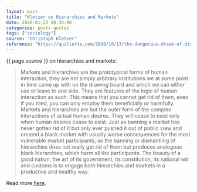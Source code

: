```yaml
---
layout: post
title: "Kletzer on Hierarchies and Markets"
date: 2020-01-22 20:36:00
categories: posts quotes
tags: ["sociology"]
source: "Christoph Kletzer"
reference: "https://quillette.com/2019/10/13/the-dangerous-dream-of-dismantling-human-hierarchies/"
---
```


{{ page.source }} on hierarchies and markets:

> Markets and hierarchies are the prototypical forms of human interaction, they are not simply arbitrary institutions we at some point in time came up with on the drawing board and which we can either use or leave to one side. They are features of the logic of human interaction as such. This means that you cannot get rid of them, even if you tried, you can only employ them beneficially or harmfully. Markets and hierarchies are but the outer form of the complex interactions of actual human desires. They will cease to exist only when human desires cease to exist. Just as banning a market has never gotten rid of it but only ever pushed it out of public view and created a black market with usually worse consequences for the most vulnerable market participants, so the banning or dismantling of hierarchies does not really get rid of them but produces analogous black hierarchies, which harm all the participants. The beauty of a good nation, the art of its government, its constitution, its national wit and customs is to engage both hierarchies and markets in a productive and healthy way.

Read more [here]({{page.reference}}).
